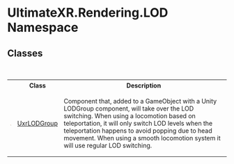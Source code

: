 # UltimateXR.Rendering.LOD Namespace

## Classes
&nbsp;<table><tr><th></th><th>Class</th><th>Description</th></tr><tr><td>![Public class](media/pubclass.gif "Public class")</td><td><a href="T_UltimateXR_Rendering_LOD_UxrLODGroup">UxrLODGroup</a></td><td>

Component that, added to a GameObject with a Unity LODGroup component, will take over the LOD switching.
 When using a locomotion based on teleportation, it will only switch LOD levels when the teleportation happens to avoid popping due to head movement. When using a smooth locomotion system it will use regular LOD switching.</td></tr></table>&nbsp;

